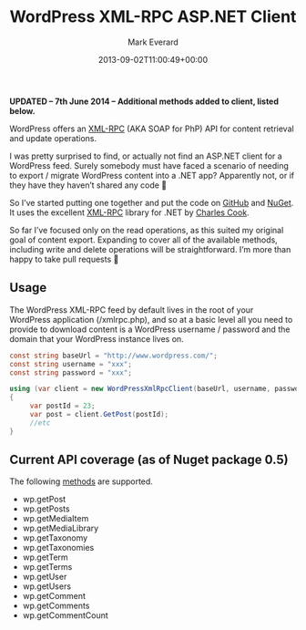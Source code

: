 ﻿---
title: WordPress XML-RPC ASP.NET Client
date: 2013-09-02T11:00:49+00:00
author: Mark Everard
layout: post
color: rgb(0,0,0)
permalink: /2013/09/02/wordpress-xml-rpc-asp-net-client/
dsq_thread_id:
  - "1688439127"
  - "1688439127"
categories:
  - Technology
---
**UPDATED &#8211; 7th June 2014 &#8211; Additional methods added to client, listed below.**

WordPress offers an <a title="WordPress XML-RPC Support" href="http://codex.wordpress.org/XML-RPC_Support" target="_blank">XML-RPC</a> (AKA SOAP for PhP) API for content retrieval and update operations.

I was pretty surprised to find, or actually not find an ASP.NET client for a WordPress feed. Surely somebody must have faced a scenario of needing to export / migrate WordPress content into a .NET app? Apparently not, or if they have they haven&#8217;t shared any code 🙁

So I&#8217;ve started putting one together and put the code on <a title="POSSIBLE.WordPress.XmlRpcClient source code on GitHub" href="https://github.com/markeverard/POSSIBLE.WordPress.XmlRpcClient" target="_blank">GitHub</a> and <a title="POSSIBLE.WordPress.XmlRpcClient on NuGet" href="http://www.nuget.org/packages/POSSIBLE.WordPress.XmlRpcClient/" target="_blank">NuGet</a>. It uses the excellent <a title="A client and server XML-RPC library for .Net available on NuGet" href="http://www.nuget.org/packages/xmlrpcnet/" target="_blank">XML-RPC</a> library for .NET by <a title="Cook Computing" href="http://www.cookcomputing.com/blog/" target="_blank">Charles Cook</a>.

So far I&#8217;ve focused only on the read operations, as this suited my original goal of content export. Expanding to cover all of the available methods, including write and delete operations will be straightforward. I&#8217;m more than happy to take pull requests 🙂

## Usage
The WordPress XML-RPC feed by default lives in the root of your WordPress application (/xmlrpc.php), and so at a basic level all you need to provide to download content is a WordPress username / password and the domain that your WordPress instance lives on.

~~~csharp
const string baseUrl = "http://www.wordpress.com/";
const string username = "xxx";
const string password = "xxx";

using (var client = new WordPressXmlRpcClient(baseUrl, username, password))
{
     var postId = 23;
     var post = client.GetPost(postId);
     //etc
}
~~~

## Current API coverage (as of Nuget package 0.5)

The following <a title="XML-RPC WordPress API" href="http://codex.wordpress.org/XML-RPC_WordPress_API" target="_blank">methods</a> are supported.

* wp.getPost
* wp.getPosts
* wp.getMediaItem
* wp.getMediaLibrary
* wp.getTaxonomy
* wp.getTaxonomies
* wp.getTerm
* wp.getTerms
* wp.getUser
* wp.getUsers
* wp.getComment
* wp.getComments
* wp.getCommentCount